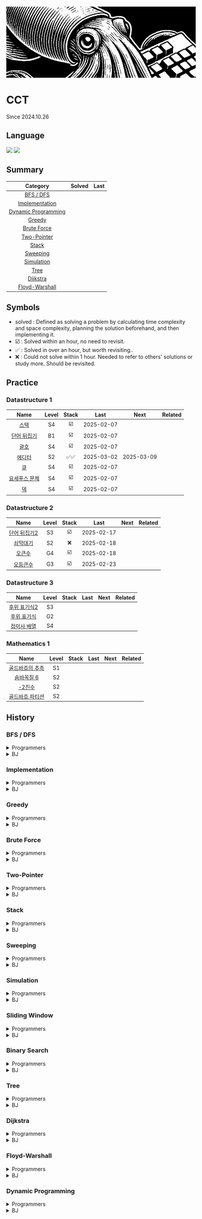 <a href="*"><img src="./banner.jpg"></a>

# CCT

Since 2024.10.26

## Language

<a href="*"><img src="https://img.shields.io/badge/java-007396?style=for-the-badge&logo=OpenJDK&logoColor=white"></a>
<a href="*"><img src="https://img.shields.io/badge/JavaScript-F7DF1E?style=for-the-badge&logo=JavaScript&logoColor=white"></a>

## Summary

|                  Category                   | Solved | Last |
| :-----------------------------------------: | :----: | :--: |
|           [BFS / DFS](#bfs--dfs)            |        |      |
|      [Implementation](#implementation)      |        |      |
| [Dynamic Programming](#dynamic-programming) |        |      |
|              [Greedy](#greedy)              |        |      |
|         [Brute Force](#brute-force)         |        |      |
|         [Two-Pointer](#two-pointer)         |        |      |
|               [Stack](#Stack)               |        |      |
|            [Sweeping](#sweeping)            |        |      |
|          [Simulation](#simulation)          |        |      |
|                [Tree](#tree)                |        |      |
|            [Dijkstra](#dijkstra)            |        |      |
|      [Floyd-Warshall](#floyd-warshall)      |        |      |

## Symbols

- solved : Defined as solving a problem by calculating time complexity and space complexity, planning the solution beforehand, and then implementing it.
- ☑️ : Solved within an hour, no need to revisit.
- ✅ : Solved in over an hour, but worth revisiting..
- ❌ : Could not solve within 1 hour. Needed to refer to others' solutions or study more. Should be revisited.

## Practice

### Datastructure 1

|                         Name                          | Level | Stack |    Last    |    Next    | Related |
| :---------------------------------------------------: | :---: | :---: | :--------: | :--------: | ------- |
|     [스택](https://www.acmicpc.net/problem/10828)     |  S4   |  ☑️   | 2025-02-07 |            |         |
|  [단어 뒤집기](https://www.acmicpc.net/problem/9093)  |  B1   |  ☑️   | 2025-02-07 |            |         |
|     [괄호](https://www.acmicpc.net/problem/9012)      |  S4   |  ☑️   | 2025-02-07 |            |         |
|    [에디터](https://www.acmicpc.net/problem/1406)     |  S2   | ✅✅  | 2025-03-02 | 2025-03-09 |         |
|      [큐](https://www.acmicpc.net/problem/10845)      |  S4   |  ☑️   | 2025-02-07 |            |         |
| [요세푸스 문제](https://www.acmicpc.net/problem/1158) |  S4   |  ☑️   | 2025-02-07 |            |         |
|      [덱](https://www.acmicpc.net/problem/10866)      |  S4   |  ☑️   | 2025-02-07 |            |         |

### Datastructure 2

|                         Name                          | Level | Stack |    Last    | Next | Related |
| :---------------------------------------------------: | :---: | :---: | :--------: | :--: | ------- |
| [단어 뒤집기2](https://www.acmicpc.net/problem/17413) |  S3   |  ☑️   | 2025-02-17 |      |         |
|   [쇠막대기](https://www.acmicpc.net/problem/10799)   |  S2   |  ❌   | 2025-02-18 |      |         |
|    [오큰수](https://www.acmicpc.net/problem/17298)    |  G4   |  ☑️   | 2025-02-18 |      |         |
|   [오등큰수](https://www.acmicpc.net/problem/17299)   |  G3   |  ☑️   | 2025-02-23 |      |         |

### Datastructure 3

|                         Name                         | Level | Stack | Last | Next | Related |
| :--------------------------------------------------: | :---: | :---: | :--: | :--: | ------- |
| [후위 표기식2](https://www.acmicpc.net/problem/1935) |  S3   |       |      |      |         |
| [후위 표기식](https://www.acmicpc.net/problem/1918)  |  G2   |       |      |      |         |
| [접미사 배열](https://www.acmicpc.net/problem/11656) |  S4   |       |      |      |         |

### Mathematics 1

|                           Name                           | Level | Stack | Last | Next | Related |
| :------------------------------------------------------: | :---: | :---: | :--: | :--: | ------- |
| [골드바흐의 추측](https://www.acmicpc.net/problem/6588)  |  S1   |       |      |      |         |
|   [숨바꼭질 6](https://www.acmicpc.net/problem/17087)    |  S2   |       |      |      |         |
|      [-2진수](https://www.acmicpc.net/problem/2089)      |  S2   |       |      |      |         |
| [골드바흐 파티션](https://www.acmicpc.net/problem/17103) |  S2   |       |      |      |         |

## History

### BFS / DFS

<details>
  <summary>Programmers</summary>
</details>
<details>
  <summary>BJ</summary>

|                           Name                            | Level | Stack |    Last    |    Next    | Related |
| :-------------------------------------------------------: | :---: | :---: | :--------: | :--------: | ------- |
|    [유기농 배추](https://www.acmicpc.net/problem/1012)    |  S2   |  ☑️   | 2025-02-15 |            |         |
| [연결 요소의 개수](https://www.acmicpc.net/problem/11724) |  S2   |  ☑️   | 2025-02-15 |            |         |
|     [안전 영역](https://www.acmicpc.net/problem/2468)     |  S1   |  ☑️   | 2025-02-15 |            |         |
|     [미로 탐색](https://www.acmicpc.net/problem/2178)     |  S1   |  ☑️   | 2025-02-15 |            |         |
|  [단지번호붙이기](https://www.acmicpc.net/problem/2667)   |  S1   |  ☑️   | 2025-02-15 |            |         |
|     [숨바꼭질](https://www.acmicpc.net/problem/1697)      |  S1   | ✅✅  | 2025-05-06 | 2025-05-16 |         |
|     [적록색약](https://www.acmicpc.net/problem/10026)     |  G5   |  ☑️   | 2025-02-15 |            |         |
|      [토마토](https://www.acmicpc.net/problem/7576)       |  G5   |  ☑️   | 2025-02-15 |            |         |
| [트리의 부모 찾기](https://www.acmicpc.net/problem/11725) |  S2   |  ☑️   | 2025-02-15 |            |         |
|      [알파벳](https://www.acmicpc.net/problem/1987)       |  G4   |  ☑️   | 2025-02-16 |            |         |
|   [나이트의 이동](https://www.acmicpc.net/problem/7562)   |  S1   |  ☑️   | 2025-02-16 |            |         |
|    [영역 구하기](https://www.acmicpc.net/problem/2583)    |  S1   |  ☑️   | 2025-02-16 |            |         |
|     [섬의 개수](https://www.acmicpc.net/problem/4963)     |  S2   |  ☑️   | 2025-02-17 |            |         |
|      [A → B](https://www.acmicpc.net/problem/16953)       |  S2   |  ☑️   | 2025-02-17 |            |         |
|    [이분 그래프](https://www.acmicpc.net/problem/1707)    |  G4   | ❌❌  | 2025-05-06 | 2025-05-16 |         |
|      [연구소](https://www.acmicpc.net/problem/14502)      |  G4   | ❌☑️  | 2025-05-07 |            |         |
|      [토마토](https://www.acmicpc.net/problem/7569)       |  G5   |  ☑️   | 2025-02-19 |            |         |
|     [촌수계산](https://www.acmicpc.net/problem/2644)      |  S2   | ✅☑️  | 2025-05-13 |            |         |
|       [빙산](https://www.acmicpc.net/problem/2573)        |  G4   |  ☑️   | 2025-02-19 |            |         |
|    [트리의 지름](https://www.acmicpc.net/problem/1967)    |  G4   | ❌☑️  | 2025-05-14 |            |         |
|    [트리의 지름](https://www.acmicpc.net/problem/1167)    |  G2   |  ☑️   | 2025-02-22 |            |         |
|      [ABCDE](https://www.acmicpc.net/problem/13023)       |  G5   | ❌✅  | 2025-05-20 | 2025-05-20 |         |
|    [인구 이동](https://www.acmicpc.net/problem/16234)     |  G4   | ❌☑️  | 2025-05-21 |            |         |
|      [결혼식](https://www.acmicpc.net/problem/16234)      |  S2   |  ☑️   | 2025-03-24 |            |         |
|    [숫자고르기](https://www.acmicpc.net/problem/2668)     |  G5   |  ❌   | 2025-04-12 | 2025-04-17 |         |
|    [텀 프로젝트](https://www.acmicpc.net/problem/9466)    |  G3   |  ❌   | 2025-06-03 | 2025-06-13 |         |

</details>

### Implementation

<details>
  <summary>Programmers</summary>
</details>
<details>
  <summary>BJ</summary>
</details>

### Greedy

<details>
  <summary>Programmers</summary>
</details>
<details>
  <summary>BJ</summary>

|                                 Name                                 | Level | Stack |    Last    |    Next    | Related |
| :------------------------------------------------------------------: | :---: | :---: | :--------: | :--------: | ------- |
|        [카드 정렬하기](https://www.acmicpc.net/problem/1715)         |  G4   |  ☑️   | 2025-03-14 |            |         |
|           [주유소](https://www.acmicpc.net/problem/13305)            |  S3   |  ☑️   | 2025-03-14 |            |         |
|          [단어 수학](https://www.acmicpc.net/problem/1339)           |  G4   |  ✅   | 2025-03-15 | 2025-03-20 |         |
|             [센서](https://www.acmicpc.net/problem/2212)             |  G4   | ❌✅  | 2025-03-21 | 2025-04-04 |         |
|            [컵라면](https://www.acmicpc.net/problem/1781)            |  G2   | ☑️✅  | 2025-04-17 | 2025-04-22 |         |
|            [공항](https://www.acmicpc.net/problem/10775)             |  G2   |  ☑️   | 2025-03-17 |            |         |
|       [멀티탭 스케줄링](https://www.acmicpc.net/problem/1700)        |  G1   |  ☑️   | 2025-03-17 |            |         |
|         [강의실 배정](https://www.acmicpc.net/problem/11000)         |  G5   |  ❌   | 2025-03-17 | 2025-03-22 |         |
|           [수 묶기](https://www.acmicpc.net/problem/1744)            |  G4   |  ✅   | 2025-03-17 | 2025-03-22 |         |
|         [수리공 항승](https://www.acmicpc.net/problem/1449)          |  S3   |  ☑️   | 2025-03-18 |            |         |
|             [행렬](https://www.acmicpc.net/problem/1080)             |  S1   |  ❌   | 2025-03-18 | 2025-03-23 |         |
|            [과제](https://www.acmicpc.net/problem/13904)             |  G3   |  ✅   | 2025-03-22 | 2025-03-27 |         |
|             [트리](https://www.acmicpc.net/problem/1068)             |  G5   |  ✅   | 2025-03-23 | 2025-03-28 |         |
|       [통나무 건너뛰기](https://www.acmicpc.net/problem/11497)       |  S1   |  ☑️   | 2025-03-24 |            |         |
|        [흙길 보수하기](https://www.acmicpc.net/problem/1911)         |  G5   |  ☑️   | 2025-03-25 |            |         |
|        [파일 합치기 3](https://www.acmicpc.net/problem/13975)        |  G4   |  ☑️   | 2025-03-26 |            |         |
|      [최소 회의실 개수](https://www.acmicpc.net/problem/19598)       |  G5   |  ✅   | 2025-03-27 | 2025-04-01 |         |
|         [크게 만들기](https://www.acmicpc.net/problem/2812)          |  G3   |  ✅   | 2025-03-30 | 2025-04-04 |         |
|          [시간 관리](https://www.acmicpc.net/problem/1263)           |  G5   |  ✅   | 2025-03-31 | 2025-04-05 |         |
| [사전 순 최대 공통 부분 수열](https://www.acmicpc.net/problem/30805) |  G4   |  ❌   | 2025-03-31 | 2025-04-05 |         |
|           [순회강연](https://www.acmicpc.net/problem/2109)           |  G3   |  ☑️   | 2025-04-01 |            |         |
|         [겹치는 선분](https://www.acmicpc.net/problem/1689)          |  G4   |  ✅   | 2025-04-01 | 2025-04-06 |         |
|            [달력](https://www.acmicpc.net/problem/20207)             |  G5   |  ☑️   | 2025-04-02 |            |         |
|         [행복 유치원](https://www.acmicpc.net/problem/13164)         |  G5   |  ✅   | 2025-04-03 | 2025-04-08 |         |
|        [전구와 스위치](https://www.acmicpc.net/problem/2138)         |  G4   |  ❌   | 2025-04-04 | 2025-04-09 |         |
|        [공주님의 정원](https://www.acmicpc.net/problem/2457)         |  G3   |  ✅   | 2025-04-05 | 2025-04-10 |         |
|         [내일 할거야](https://www.acmicpc.net/problem/7983)          |  G5   |  ✅   | 2025-04-07 | 2025-04-12 |         |
|             [소트](https://www.acmicpc.net/problem/1083)             |  G4   |  ☑️   | 2025-04-08 |            |         |
|             [소트](https://www.acmicpc.net/problem/1071)             |  P5   |  ☑️   | 2025-04-09 |            |         |
|              [배](https://www.acmicpc.net/problem/1092)              |  G5   |  ❌   | 2025-04-14 | 2025-04-19 |         |
|          [줄 세우기](https://www.acmicpc.net/problem/7570)           |  G2   |  ❌   | 2025-05-06 | 2025-05-11 |         |
|         [풍선 맞추기](https://www.acmicpc.net/problem/11509)         |  G5   |  ❌   | 2025-05-24 | 2025-06-03 |         |
|              [합](https://www.acmicpc.net/problem/1132)              |  G3   |  ❌   | 2025-05-26 | 2025-06-05 |         |
|           [콘센트](https://www.acmicpc.net/problem/23843)            |  G5   |  ☑️   | 2025-05-28 |            |         |
|         [수열의 점수](https://www.acmicpc.net/problem/15553)         |  G5   |  ☑️   | 2025-06-10 |            |         |
|           [포스택](https://www.acmicpc.net/problem/25556)            |  G5   |  ☑️   | 2025-06-12 |            |         |
|            [모독](https://www.acmicpc.net/problem/16678)             |  G5   |  ☑️   | 2025-06-12 |            |         |
|             [밥](https://www.acmicpc.net/problem/23559)              |  G5   |  ❌   | 2025-06-16 | 2025-06-26 |         |
|          [댄스 파티](https://www.acmicpc.net/problem/2831)           |  G4   |  ✅   | 2025-06-17 | 2025-06-27 |         |
|        [시간 관리하기](https://www.acmicpc.net/problem/6068)         |  G5   |  ✅   | 2025-06-25 | 2025-07-05 |         |
|        [부분 삼각 수열](https://www.acmicpc.net/problem/1548)        |  G5   |  ✅   | 2025-07-04 | 2025-07-14 |         |
|            [강의실](https://www.acmicpc.net/problem/1374)            |  G5   |  ✅   | 2025-07-09 | 2025-07-19 |         |

</details>

### Brute Force

<details>
  <summary>Programmers</summary>
</details>
<details>
  <summary>BJ</summary>

</details>

### Two-Pointer

<details>
  <summary>Programmers</summary>
</details>
<details>
  <summary>BJ</summary>

</details>

### Stack

<details>
  <summary>Programmers</summary>
</details>
<details>
  <summary>BJ</summary>

</details>

### Sweeping

<details>
  <summary>Programmers</summary>
</details>
<details>
  <summary>BJ</summary>

</details>

### Simulation

<details>
  <summary>Programmers</summary>

</details>
<details>
  <summary>BJ</summary>
</details>

### Sliding Window

<details>
  <summary>Programmers</summary>

</details>
<details>
  <summary>BJ</summary>

</details>

### Binary Search

<details>
  <summary>Programmers</summary>

</details>
<details>
  <summary>BJ</summary>

|                                 Name                                  | Level | Stack  |    Last    |    Next    | Related |
| :-------------------------------------------------------------------: | :---: | :----: | :--------: | :--------: | ------- |
|          [나무 자르기](https://www.acmicpc.net/problem/2805)          |  S2   |   ☑️   | 2025-02-25 |            |         |
|          [랜선 자르기](https://www.acmicpc.net/problem/1654)          |  S2   |  ✅✅  | 2025-05-21 | 2025-05-31 |         |
|             [게임](https://www.acmicpc.net/problem/1654)              |  S3   |   ✅   | 2025-02-25 | 2025-02-28 |         |
|             [예산](https://www.acmicpc.net/problem/2512)              |  S2   |   ☑️   | 2025-02-26 |            |         |
|          [공유기 설치](https://www.acmicpc.net/problem/2110)          |  G4   |   ✅   | 2025-02-26 | 2025-03-01 |         |
|             [용액](https://www.acmicpc.net/problem/2467)              |  G5   |  ❌❌  | 2025-05-08 | 2025-05-18 |         |
|           [중량제한](https://www.acmicpc.net/problem/1939)            |  G3   |  ✅✅  | 2025-03-03 | 2025-03-10 |         |
|             [좋다](https://www.acmicpc.net/problem/1253)              |  G4   | ❌✅❌ | 2025-05-08 | 2025-05-18 |         |
|            [세 용액](https://www.acmicpc.net/problem/2473)            |  G3   |   ✅   | 2025-03-01 | 2025-03-04 |         |
|           [K번째 수](https://www.acmicpc.net/problem/1300)            |  G1   |   ❌   | 2025-03-01 | 2025-03-04 |         |
| [가장 긴 증가하는 부분 수열 3](https://www.acmicpc.net/problem/12738) |  G2   |   ❌   | 2025-03-02 | 2025-03-05 |         |
|         [두 배열의 합](https://www.acmicpc.net/problem/2143)          |  G3   |   ✅   | 2025-03-04 | 2025-03-07 |         |
|           [모자이크](https://www.acmicpc.net/problem/2539)            |  G4   |   ☑️   | 2025-03-05 |            |         |
|           [입국심사](https://www.acmicpc.net/problem/3079)            |  G5   |  ✅☑️  | 2025-03-08 |            |         |
|        [케이크 자르기](https://www.acmicpc.net/problem/17179)         |  G4   |   ❌   | 2025-03-06 | 2025-03-09 |         |
|        [창영이와 퇴근](https://www.acmicpc.net/problem/22116)         |  G4   |   ☑️   | 2025-03-06 |            |         |
|       [블랙 프라이데이](https://www.acmicpc.net/problem/18114)        |  G5   |   ❌   | 2025-03-07 | 2025-03-10 |         |
|        [색종이와 가위](https://www.acmicpc.net/problem/20444)         |  G5   |   ✅   | 2025-03-07 | 2025-03-10 |         |
|          [반도체 설계](https://www.acmicpc.net/problem/2352)          |  G2   |   ☑️   | 2025-03-09 |            |         |
|          [세 수의 합](https://www.acmicpc.net/problem/2295)           |  G4   |   ❌   | 2025-03-09 | 2025-03-14 |         |
|       [합이 0인 네 정수](https://www.acmicpc.net/problem/7453)        |  G2   |   ❌   | 2025-03-09 | 2025-03-14 |         |
|         [브리징 시그널](https://www.acmicpc.net/problem/3066)         |  G2   |   ☑️   | 2025-03-10 |            |         |
|         [Closest Pair](https://www.acmicpc.net/problem/14746)         |  G5   |   ☑️   | 2025-03-10 |            |         |
|             [채굴](https://www.acmicpc.net/problem/15573)             |  G3   |   ✅   | 2025-03-11 | 2025-03-16 |         |
|          [Convention](https://www.acmicpc.net/problem/16776)          |  G4   |   ❌   | 2025-03-11 | 2025-03-16 |         |
|           [전기요금](https://www.acmicpc.net/problem/5710)            |  G4   |   ❌   | 2025-03-12 | 2025-03-17 |         |
|        [회의실 배정 4](https://www.acmicpc.net/problem/19623)         |  G3   |   ❌   | 2025-03-12 | 2025-03-17 |         |
|           [놀이 공원](https://www.acmicpc.net/problem/1561)           |  G1   |   ✅   | 2025-03-13 | 2025-03-18 |         |
|        [부분수열의 합 2](https://www.acmicpc.net/problem/1208)        |  G1   |   ❌   | 2025-03-14 | 2025-03-19 |         |
|           [냅색문제](https://www.acmicpc.net/problem/1450)            |  G1   |   ✅   | 2025-03-14 | 2025-03-19 |         |
|          [카드 게임](https://www.acmicpc.net/problem/16566)           |  P5   |   ✅   | 2025-03-25 | 2025-03-30 |         |
|        [구간 나누기 2](https://www.acmicpc.net/problem/13397)         |  G4   |   ✅   | 2025-05-08 | 2025-05-13 |         |
|           [피자판매](https://www.acmicpc.net/problem/2632)            |  G2   |   ✅   | 2025-05-09 | 2025-05-14 |         |
|        [제자리 멀리뛰기](https://www.acmicpc.net/problem/6209)        |  G2   |   ❌   | 2025-05-10 | 2025-05-15 |         |
|         [로봇 프로젝트](https://www.acmicpc.net/problem/3649)         |  G5   |   ✅   | 2025-05-11 | 2025-05-16 |         |
|         [통나무 자르기](https://www.acmicpc.net/problem/1114)         |  G1   |   ✅   | 2025-06-01 | 2025-06-11 |         |
|          [작은 벌점](https://www.acmicpc.net/problem/16498)           |  G5   |   ✅   | 2025-07-02 | 2025-07-12 |         |
|          [두 수의 합](https://www.acmicpc.net/problem/9024)           |  G5   |   ✅   | 2025-07-11 | 2025-07-21 |         |

</details>

### Tree

<details>
  <summary>Programmers</summary>

</details>
<details>
  <summary>BJ</summary>

|                           Name                            | Level | Stack |    Last    |    Next    | Related                                           |
| :-------------------------------------------------------: | :---: | :---: | :--------: | :--------: | ------------------------------------------------- |
|   [네트워크 연결](https://www.acmicpc.net/problem/1922)   |  G4   |  ✅   | 2025-03-19 | 2025-03-24 |                                                   |
| [최소 스패닝 트리](https://www.acmicpc.net/problem/1197)  |  G4   |  ❌   | 2025-03-19 | 2025-03-24 |                                                   |
|  [도시 분할 계획](https://www.acmicpc.net/problem/1647)   |  G4   |  ☑️   | 2025-03-19 |            |                                                   |
|      [전력난](https://www.acmicpc.net/problem/6497)       |  G4   |  ☑️   | 2025-03-19 |            |                                                   |
|     [여행 가자](https://www.acmicpc.net/problem/1976)     |  G4   |  ☑️   | 2025-03-21 |            |                                                   |
|      [도서관](https://www.acmicpc.net/problem/1416)       |  G4   |  ✅   | 2025-03-21 | 2025-03-26 |                                                   |
|    [행성 연결](https://www.acmicpc.net/problem/16398)     |  G4   |  ✅   | 2025-03-23 | 2025-03-28 |                                                   |
|       [LCA](https://www.acmicpc.net/problem/11437)        |  G3   |  ✅   | 2025-03-24 | 2025-03-29 |                                                   |
|      [거짓말](https://www.acmicpc.net/problem/1043)       |  G4   |  ❌   | 2025-03-28 | 2025-04-01 |                                                   |
| [나만 안되는 연애](https://www.acmicpc.net/problem/14621) |  G3   |  ✅   | 2025-04-07 | 2025-04-12 |                                                   |
|     [줄 세우기](https://www.acmicpc.net/problem/2252)     |  G3   |  ❌   | 2025-05-07 | 2025-05-12 |                                                   |
|     [ACM Craft](https://www.acmicpc.net/problem/1005)     |  G3   |  ❌   | 2025-05-08 | 2025-05-13 |                                                   |
|  [전기가 부족해](https://www.acmicpc.net/problem/10423)   |  G3   |  ✅   | 2025-05-12 | 2025-05-22 |                                                   |
|   [음악프로그램](https://www.acmicpc.net/problem/2623)    |  G3   |  ✅   | 2025-05-13 | 2025-05-23 | [줄 세우기](https://www.acmicpc.net/problem/2252) |
|      [물대기](https://www.acmicpc.net/problem/1368)       |  G2   |  ❌   | 2025-06-19 | 2025-06-29 |                                                   |

</details>

### Dijkstra

<details>
  <summary>Programmers</summary>

</details>
<details>
  <summary>BJ</summary>

|                            Name                             | Level | Stack |    Last    |    Next    | Related |
| :---------------------------------------------------------: | :---: | :---: | :--------: | :--------: | ------- |
|      [최단경로](https://www.acmicpc.net/problem/1753)       |  G4   |  ✅   | 2025-03-26 | 2025-03-31 |         |
|   [최소비용 구하기](https://www.acmicpc.net/problem/1916)   |  G5   |  ✅   | 2025-03-26 | 2025-03-31 |         |
|     [숨바꼭질 3](https://www.acmicpc.net/problem/13549)     |  G5   |  ❌   | 2025-03-27 | 2025-04-01 |         |
|        [파티](https://www.acmicpc.net/problem/1238)         |  G3   |  ☑️   | 2025-03-28 |            |         |
|      [택배 배송](https://www.acmicpc.net/problem/5972)      |  G5   |  ☑️   | 2025-03-29 |            |         |
|      [알고스팟](https://www.acmicpc.net/problem/1261)       |  G4   | ✅☑️  | 2025-05-20 |            |         |
|    [서강그라운드](https://www.acmicpc.net/problem/14938)    |  G4   |  ✅   | 2025-04-02 | 2025-04-07 |         |
|        [택배](https://www.acmicpc.net/problem/1719)         |  G3   |  ✅   | 2025-04-11 | 2025-04-16 |         |
|     [가장 먼 곳](https://www.acmicpc.net/problem/22865)     |  G4   |  ✅   | 2025-05-15 | 2025-05-25 |         |
| [K번째 최단경로 찾기](https://www.acmicpc.net/problem/1854) |  P4   |  ❌   | 2025-06-02 | 2025-06-12 |         |
|    [네트워크 복구](https://www.acmicpc.net/problem/2211)    |  G2   |  ✅   | 2025-07-01 | 2025-07-11 |         |

</details>

### Floyd-Warshall

<details>
  <summary>Programmers</summary>

</details>
<details>
  <summary>BJ</summary>

|                               Name                               | Level | Stack |    Last    |    Next    | Related |
| :--------------------------------------------------------------: | :---: | :---: | :--------: | :--------: | ------- |
|        [미로만들기](https://www.acmicpc.net/problem/2665)        |  G4   |  ☑️   | 2025-04-03 |            |         |
|        [경로 찾기](https://www.acmicpc.net/problem/11403)        |  S1   |  ☑️   | 2025-04-03 |            |         |
|        [플로이드](https://www.acmicpc.net/problem/11404)         |  G4   |  ☑️   | 2025-04-03 |            |         |
| [케빈 베이컨의 6단계 법칙](https://www.acmicpc.net/problem/1389) |  S1   |  ☑️   | 2025-04-03 |            |         |
|         [키 순서](https://www.acmicpc.net/problem/2458)          |  G4   |  ✅   | 2025-04-03 | 2025-04-08 |         |
|          [저울](https://www.acmicpc.net/problem/10159)           |  G4   |  ✅   | 2025-04-03 | 2025-04-08 |         |
|           [운동](https://www.acmicpc.net/problem/1956)           |  G4   |  ☑️   | 2025-04-04 |            |         |
|        [구슬 찾기](https://www.acmicpc.net/problem/2617)         |  G4   |  ☑️   | 2025-04-05 |            |         |
|         [회장뽑기](https://www.acmicpc.net/problem/2660)         |  G5   |  ✅   | 2025-05-05 | 2025-05-10 |         |

</details>

### Dynamic Programming

<details>
  <summary>Programmers</summary>

</details>
<details>
  <summary>BJ</summary>

|                            Name                            | Level | Stack |    Last    |    Next    | Related                                                  |
| :--------------------------------------------------------: | :---: | :---: | :--------: | :--------: | -------------------------------------------------------- |
|       [합분해](https://www.acmicpc.net/problem/2225)       |  G5   |  ✅   | 2025-04-10 | 2025-04-15 |                                                          |
|    [계단 오르기](https://www.acmicpc.net/problem/2225)     |  S3   |  ✅   | 2025-04-11 | 2025-04-16 |                                                          |
|      [RGB거리](https://www.acmicpc.net/problem/1149)       |  S1   |  ☑️   | 2025-04-12 |            |                                                          |
|       [1학년](https://www.acmicpc.net/problem/5557)        |  G5   |  ☑️   | 2025-04-13 |            |                                                          |
|       [동전 1](https://www.acmicpc.net/problem/2293)       |  G4   |  ❌   | 2025-04-17 | 2025-04-22 |                                                          |
|        [동전](https://www.acmicpc.net/problem/9084)        |  G5   |  ☑️   | 2025-04-18 |            |                                                          |
|      [줄세우기](https://www.acmicpc.net/problem/2631)      |  G4   |  ✅   | 2025-04-19 | 2025-04-24 |                                                          |
|         [앱](https://www.acmicpc.net/problem/7579)         |  G3   |  ❌   | 2025-04-20 | 2025-04-25 |                                                          |
|  [가장 큰 정사각형](https://www.acmicpc.net/problem/1915)  |  G4   |  ✅   | 2025-04-21 | 2025-04-26 |                                                          |
|      [암호코드](https://www.acmicpc.net/problem/2011)      |  G5   |  ☑️   | 2025-04-21 |            |                                                          |
|        [LCS](https://www.acmicpc.net/problem/9251)         |  G5   |  ❌   | 2025-04-21 | 2025-04-26 |                                                          |
|       [LCS 3](https://www.acmicpc.net/problem/1958)        |  G4   |  ❌   | 2025-04-22 | 2025-04-27 |                                                          |
|       [연속합](https://www.acmicpc.net/problem/1912)       |  S2   | ❌☑️  | 2025-05-28 |            |                                                          |
|     [연속합 2](https://www.acmicpc.net/problem/13398)      |  G5   | ❌✅  | 2025-05-28 | 2025-06-07 |                                                          |
| [1, 2, 3 더하기 4](https://www.acmicpc.net/problem/15989)  |  G5   |  ☑️   | 2025-04-23 |            |                                                          |
|  [행렬 곱셈 순서](https://www.acmicpc.net/problem/11049)   |  G3   | ❌✅  | 2025-05-29 | 2025-06-08 |                                                          |
|    [파일 합치기](https://www.acmicpc.net/problem/11066)    |  G3   |  ❌   | 2025-04-24 | 2025-04-29 |                                                          |
|        [알약](https://www.acmicpc.net/problem/4811)        |  G5   |  ✅   | 2025-04-27 | 2025-05-02 |                                                          |
|      [계단 수](https://www.acmicpc.net/problem/1562)       |  G1   |  ❌   | 2025-04-28 | 2025-05-03 |                                                          |
|     [오르막 수](https://www.acmicpc.net/problem/11057)     |  S1   |  ☑️   | 2025-05-03 |            |                                                          |
|    [회사 문화 1](https://www.acmicpc.net/problem/14267)    |  G4   |  ✅   | 2025-05-07 | 2025-05-12 |                                                          |
|  [할로윈의 양아치](https://www.acmicpc.net/problem/20303)  |  G2   |  ✅   | 2025-05-14 | 2025-05-24 |                                                          |
|      [조 짜기](https://www.acmicpc.net/problem/2229)       |  G5   |  ❌   | 2025-05-17 | 2025-05-27 |                                                          |
|   [목장 건설하기](https://www.acmicpc.net/problem/14925)   |  G4   |  ❌   | 2025-05-19 | 2025-05-29 | [가장 큰 정사각형](https://www.acmicpc.net/problem/1915) |
| [인접한 비트의 개수](https://www.acmicpc.net/problem/2698) |  G4   |  ✅   | 2025-05-20 | 2025-05-30 |                                                          |
|      [방 번호](https://www.acmicpc.net/problem/1082)       |  G3   |  ✅   | 2025-05-21 | 2025-05-31 |                                                          |
|    [뉴스 전하기](https://www.acmicpc.net/problem/1135)     |  G2   |  ❌   | 2025-05-25 | 2025-06-04 |                                                          |
|     [최소 편집](https://www.acmicpc.net/problem/15483)     |  G3   |  ❌   | 2025-05-26 | 2025-06-05 |                                                          |
|   [돌다리 건너기](https://www.acmicpc.net/problem/2602)    |  G4   |  ❌   | 2025-05-27 | 2025-06-06 |                                                          |
|   [동전 바꿔주기](https://www.acmicpc.net/problem/2624)    |  G4   |  ✅   | 2025-05-29 | 2025-06-08 |                                                          |
|  [공통 부분 문자열](https://www.acmicpc.net/problem/5582)  |  G5   |  ☑️   | 2025-05-30 |            | [LCS](https://www.acmicpc.net/problem/9251)              |
|     [극장 좌석](https://www.acmicpc.net/problem/2302)      |  G5   |  ✅   | 2025-05-31 | 2025-06-10 |                                                          |
|   [팰린드롬 분할](https://www.acmicpc.net/problem/1509)    |  G1   |  ✅   | 2025-06-09 | 2025-06-19 |                                                          |
|      [구슬게임](https://www.acmicpc.net/problem/2600)      |  G4   |  ❌   | 2025-06-23 | 2025-07-03 |                                                          |
|    [레벨 햄버거](https://www.acmicpc.net/problem/16974)    |  G5   |  ❌   | 2025-06-24 | 2025-07-04 |                                                          |
|  [함께 블록 쌓기](https://www.acmicpc.net/problem/18427)   |  G4   |  ✅   | 2025-06-26 | 2025-07-06 |                                                          |
| [말이 되고픈 원숭이](https://www.acmicpc.net/problem/1600) |  G3   |  ❌   | 2025-06-29 | 2025-07-09 |                                                          |
|   [2의 멱수의 합](https://www.acmicpc.net/problem/2410)    |  G5   |  ☑️   | 2025-07-03 | 2025-07-13 |                                                          |
|     [소수 화폐](https://www.acmicpc.net/problem/16400)     |  G5   |  ❌   | 2025-07-06 | 2025-07-16 |                                                          |
|       [개근상](https://www.acmicpc.net/problem/1563)       |  G4   |  ❌   | 2025-07-07 | 2025-07-17 |                                                          |
|     [점수따먹기](https://www.acmicpc.net/problem/1749)     |  G4   |  ❌   | 2025-07-08 | 2025-07-18 |                                                          |
|   [플레이리스트](https://www.acmicpc.net/problem/12872)    |  G1   |  ❌   | 2025-07-10 | 2025-07-20 |                                                          |

</details>
